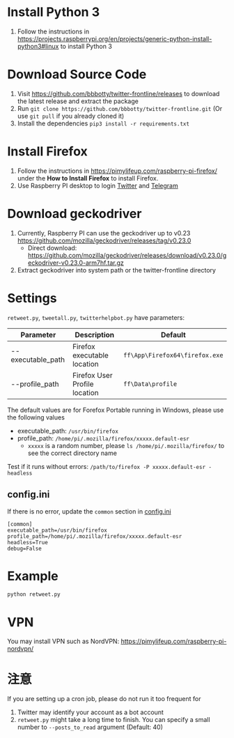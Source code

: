 # Install Python 3
1. Follow the instructions in <https://projects.raspberrypi.org/en/projects/generic-python-install-python3#linux> to install Python 3

# Download Source Code
1. Visit https://github.com/bbbotty/twitter-frontline/releases to download the latest release and extract the package
1. Run `git clone https://github.com/bbbotty/twitter-frontline.git` (Or use `git pull` if you already cloned it)
1. Install the dependencies `pip3 install -r requirements.txt`

# Install Firefox
1. Follow the instructions in <https://pimylifeup.com/raspberry-pi-firefox/> under the **How to Install Firefox** to install Firefox.
1. Use Raspberry PI desktop to login [Twitter](https://www.twitter.com/login) and [Telegram](https://web.telegram.org/)

# Download geckodriver
1. Currently, Raspberry PI can use the geckodriver up to v0.23 <https://github.com/mozilla/geckodriver/releases/tag/v0.23.0>
    * Direct download: <https://github.com/mozilla/geckodriver/releases/download/v0.23.0/geckodriver-v0.23.0-arm7hf.tar.gz>
1. Extract geckodriver into system path or the twitter-frontline directory

# Settings
`retweet.py`, `tweetall.py`, `twitterhelpbot.py` have parameters:

| Parameter         | Description    | Default                       |
|-------------------|----------------|------------------------------|
| --executable_path | Firefox executable location | `ff\App\Firefox64\firefox.exe` |
| --profile_path | Firefox User Profile location | `ff\Data\profile` |

The default values are for Forefox Portable running in Windows, please use the following values

* executable_path: `/usr/bin/firefox`
* profile_path: `/home/pi/.mozilla/firefox/xxxxx.default-esr`
    * `xxxxx` is a random number, please `ls /home/pi/.mozilla/firefox/` to see the correct directory name

Test if it runs without errors: `/path/to/firefox -P xxxxx.default-esr -headless`

## config.ini
If there is no error, update the `common` section in [config.ini](config.md)
```
[common]
executable_path=/usr/bin/firefox
profile_path=/home/pi/.mozilla/firefox/xxxxx.default-esr
headless=True
debug=False
```

# Example
```
python retweet.py
```

# VPN
You may install VPN such as NordVPN: <https://pimylifeup.com/raspberry-pi-nordvpn/>

# 注意
If you are setting up a cron job, please do not run it too frequent for
1. Twitter may identify your account as a bot account
1. `retweet.py` might take a long time to finish. You can specify a small number to `--posts_to_read` argument (Default: 40)